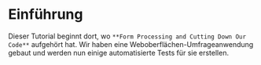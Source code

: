 # Einführung

Dieser Tutorial beginnt dort, wo `**Form Processing and Cutting Down Our Code**` aufgehört hat. Wir haben eine Weboberflächen-Umfrageanwendung gebaut und werden nun einige automatisierte Tests für sie erstellen.
